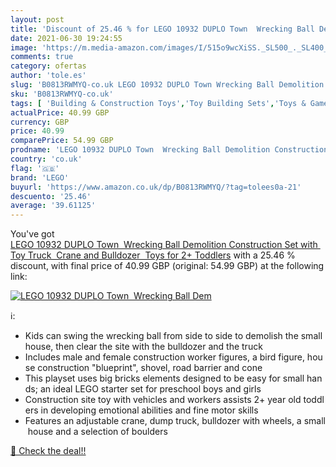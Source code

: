 ```yaml
---
layout: post
title: 'Discount of 25.46 % for LEGO 10932 DUPLO Town  Wrecking Ball Dem'
date: 2021-06-30 19:24:55
image: 'https://m.media-amazon.com/images/I/515o9wcXiSS._SL500_._SL400_.jpg'
comments: true
category: ofertas
author: 'tole.es'
slug: 'B0813RWMYQ-co.uk LEGO 10932 DUPLO Town Wrecking Ball Demolition...'
sku: 'B0813RWMYQ-co.uk'
tags: [ 'Building & Construction Toys','Toy Building Sets','Toys & Games','Toys Store','lego', ]
actualPrice: 40.99 GBP
currency: GBP
price: 40.99
comparePrice: 54.99 GBP
prodname: 'LEGO 10932 DUPLO Town  Wrecking Ball Demolition Construction Set with Toy Truck  Crane and Bulldozer  Toys for 2+ Toddlers'
country: 'co.uk'
flag: '🇬🇧'
brand: 'LEGO'
buyurl: 'https://www.amazon.co.uk/dp/B0813RWMYQ/?tag=tolees0a-21'
descuento: '25.46'
average: '39.61125'
---
```


You've got [LEGO 10932 DUPLO Town  Wrecking Ball Demolition Construction Set with Toy Truck  Crane and Bulldozer  Toys for 2+ Toddlers](https://www.amazon.co.uk/dp/B0813RWMYQ/?tag=tolees0a-21) with a  25.46 % discount, with final price of 40.99 GBP (original: 54.99 GBP) at the following link:

[![LEGO 10932 DUPLO Town  Wrecking Ball Dem](https://m.media-amazon.com/images/I/515o9wcXiSS._SL500_._SL400_.jpg)](https://www.amazon.co.uk/dp/B0813RWMYQ/?tag=tolees0a-21)

ℹ️:

- Kids can swing the wrecking ball from side to side to demolish the small house, then clear the site with the bulldozer and the truck
- Includes male and female construction worker figures, a bird figure, house construction "blueprint", shovel, road barrier and cone
- This playset uses big bricks elements designed to be easy for small hands; an ideal LEGO starter set for preschool boys and girls
- Construction site toy with vehicles and workers assists 2+ year old toddlers in developing emotional abilities and fine motor skills
- Features an adjustable crane, dump truck, bulldozer with wheels, a small house and a selection of boulders

[🛒 Check the deal!!](https://www.amazon.co.uk/dp/B0813RWMYQ/?tag=tolees0a-21)
